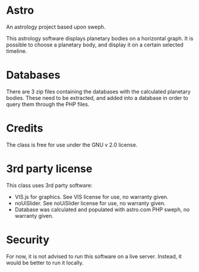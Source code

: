 # Astro 
An astrology project based upon sweph.

This astrology software displays planetary bodies on a horizontal graph. It is possible to choose a planetary body, and display it on a certain selected timeline.

# Databases
There are 3 zip files containing the databases with the calculated planetary bodies. These need to be extracted, and added into a database in order to query them through the PHP files.

# Credits
The class is free for use under the GNU v 2.0 license.

# 3rd party license
This class uses 3rd party software: 

- VIS.js for graphics. See VIS license for use, no warranty given.
- noUiSlider. See noUiSlider license for use, no warranty given.
- Database was calculated and populated with astro.com PHP sweph, no warranty given.

# Security
For now, it is not advised to run this software on a live server. Instead, it would be better to run it locally.
